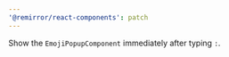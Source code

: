 ```yaml
---
'@remirror/react-components': patch
---
```


Show the `EmojiPopupComponent` immediately after typing `:`.
